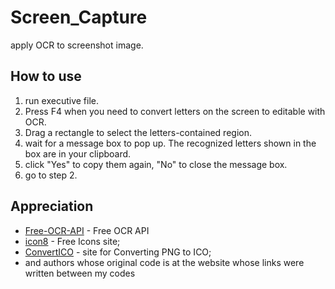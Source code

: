 # Screen_Capture

apply OCR to screenshot image.

## How to use

1. run executive file.
2. Press F4 when you need to convert letters on the screen to editable with OCR.
3. Drag a rectangle to select the letters-contained region.
4. wait for a message box to pop up. The recognized letters shown in the box are in your clipboard.
5. click "Yes" to copy them again, "No" to close the message box.
6. go to step 2.

## Appreciation

- [Free-OCR-API](https://github.com/A9T9/Free-OCR-API-CSharp) - Free OCR API
- [icon8](https://icons8.com/) - Free Icons site;
- [ConvertICO](https://convertico.com/) - site for Converting PNG to ICO;
- and authors whose original code is at the website whose links were written between my codes
